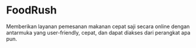 # FoodRush
Memberikan layanan pemesanan makanan cepat saji secara online dengan antarmuka yang user-friendly, cepat, dan dapat diakses dari perangkat apa pun.
